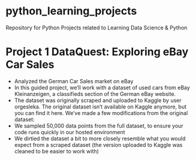# python_learning_projects
Repository for Python Projects related to Learning Data Science &amp; Python

# Project 1 DataQuest: Exploring eBay Car Sales
- Analyzed the German Car Sales market on eBay
- In this guided project, we’ll work with a dataset of used cars from eBay Kleinanzeigen, a classifieds section of the German eBay website.
- The dataset was originally scraped and uploaded to Kaggle by user orgesleka. The original dataset isn’t available on Kaggle anymore, but you can find it here.
We’ve made a few modifications from the original dataset:
- We sampled 50,000 data points from the full dataset, to ensure your code runs quickly in our hosted environment 
- We dirtied the dataset a bit to more closely resemble what you would expect from a scraped dataset (the version uploaded to Kaggle was cleaned to be easier to work with) 
